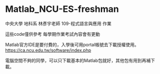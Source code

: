 # Matlab_NCU-ES-freshman
中央大學 地科系 林彥宇老師 109-程式語言與應用 作業


這些code僅供參考
每學期作業考試內容會有更動


Matlab官方IDE是要付費的，入學後可用portal帳號去下載授權使用。
https://ca.ncu.edu.tw/software/index.php


電腦空間不夠的同學，可以只下載基本的Matlab包就好，其他包有用到再補下載。
